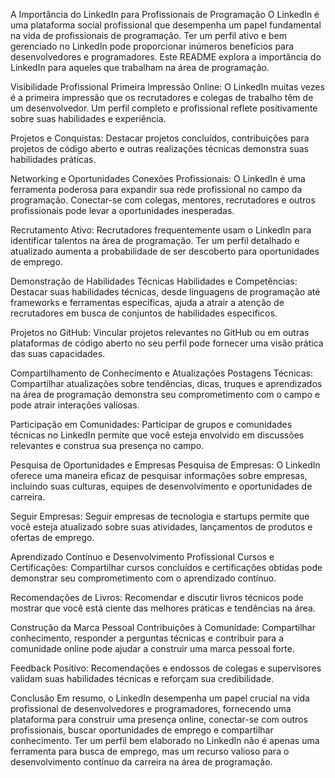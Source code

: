 A Importância do LinkedIn para Profissionais de Programação
O LinkedIn é uma plataforma social profissional que desempenha um papel fundamental na vida de profissionais de programação. Ter um perfil ativo e bem gerenciado no LinkedIn pode proporcionar inúmeros benefícios para desenvolvedores e programadores. Este README explora a importância do LinkedIn para aqueles que trabalham na área de programação.

Visibilidade Profissional
Primeira Impressão Online: O LinkedIn muitas vezes é a primeira impressão que os recrutadores e colegas de trabalho têm de um desenvolvedor. Um perfil completo e profissional reflete positivamente sobre suas habilidades e experiência.

Projetos e Conquistas: Destacar projetos concluídos, contribuições para projetos de código aberto e outras realizações técnicas demonstra suas habilidades práticas.

Networking e Oportunidades
Conexões Profissionais: O LinkedIn é uma ferramenta poderosa para expandir sua rede profissional no campo da programação. Conectar-se com colegas, mentores, recrutadores e outros profissionais pode levar a oportunidades inesperadas.

Recrutamento Ativo: Recrutadores frequentemente usam o LinkedIn para identificar talentos na área de programação. Ter um perfil detalhado e atualizado aumenta a probabilidade de ser descoberto para oportunidades de emprego.

Demonstração de Habilidades Técnicas
Habilidades e Competências: Destacar suas habilidades técnicas, desde linguagens de programação até frameworks e ferramentas específicas, ajuda a atrair a atenção de recrutadores em busca de conjuntos de habilidades específicos.

Projetos no GitHub: Vincular projetos relevantes no GitHub ou em outras plataformas de código aberto no seu perfil pode fornecer uma visão prática das suas capacidades.

Compartilhamento de Conhecimento e Atualizações
Postagens Técnicas: Compartilhar atualizações sobre tendências, dicas, truques e aprendizados na área de programação demonstra seu comprometimento com o campo e pode atrair interações valiosas.

Participação em Comunidades: Participar de grupos e comunidades técnicas no LinkedIn permite que você esteja envolvido em discussões relevantes e construa sua presença no campo.

Pesquisa de Oportunidades e Empresas
Pesquisa de Empresas: O LinkedIn oferece uma maneira eficaz de pesquisar informações sobre empresas, incluindo suas culturas, equipes de desenvolvimento e oportunidades de carreira.

Seguir Empresas: Seguir empresas de tecnologia e startups permite que você esteja atualizado sobre suas atividades, lançamentos de produtos e ofertas de emprego.

Aprendizado Contínuo e Desenvolvimento Profissional
Cursos e Certificações: Compartilhar cursos concluídos e certificações obtidas pode demonstrar seu comprometimento com o aprendizado contínuo.

Recomendações de Livros: Recomendar e discutir livros técnicos pode mostrar que você está ciente das melhores práticas e tendências na área.

Construção da Marca Pessoal
Contribuições à Comunidade: Compartilhar conhecimento, responder a perguntas técnicas e contribuir para a comunidade online pode ajudar a construir uma marca pessoal forte.

Feedback Positivo: Recomendações e endossos de colegas e supervisores validam suas habilidades técnicas e reforçam sua credibilidade.

Conclusão
Em resumo, o LinkedIn desempenha um papel crucial na vida profissional de desenvolvedores e programadores, fornecendo uma plataforma para construir uma presença online, conectar-se com outros profissionais, buscar oportunidades de emprego e compartilhar conhecimento. Ter um perfil bem elaborado no LinkedIn não é apenas uma ferramenta para busca de emprego, mas um recurso valioso para o desenvolvimento contínuo da carreira na área de programação.





